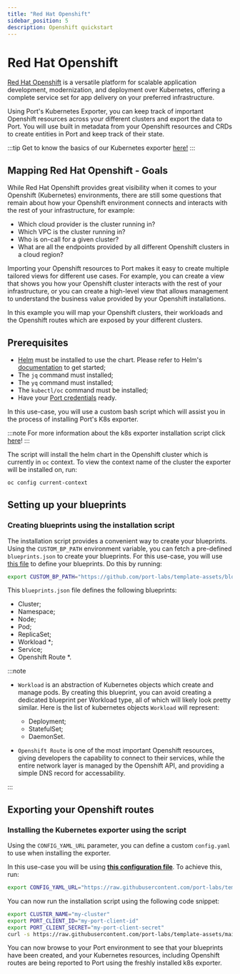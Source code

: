 ```yaml
---
title: "Red Hat Openshift"
sidebar_position: 5
description: Openshift quickstart
---
```


# Red Hat Openshift

[Red Hat Openshift](https://www.redhat.com/en/technologies/cloud-computing/openshift) is a versatile platform for scalable application development, modernization, and deployment over Kubernetes, offering a complete service set for app delivery on your preferred infrastructure.

Using Port's Kubernetes Exporter, you can keep track of important Openshift resources across your different clusters and export the data to Port. You will use built in metadata from your Openshift resources and CRDs to create entities in Port and keep track of their state.

:::tip
Get to know the basics of our Kubernetes exporter [here!](../kubernetes.md)
:::

## Mapping Red Hat Openshift - Goals

While Red Hat Openshift provides great visibility when it comes to your Openshift (Kubernetes) environments, there are still some questions that remain about how your Openshift environment connects and interacts with the rest of your infrastructure, for example:

- Which cloud provider is the cluster running in?
- Which VPC is the cluster running in?
- Who is on-call for a given cluster?
- What are all the endpoints provided by all different Openshift clusters in a cloud region?

Importing your Openshift resources to Port makes it easy to create multiple tailored views for different use cases. For example, you can create a view that shows you how your Openshift cluster interacts with the rest of your infrastructure, or you can create a high-level view that allows management to understand the business value provided by your Openshift installations.

In this example you will map your Openshift clusters, their workloads and the Openshift routes which are exposed by your different clusters.

## Prerequisites

- [Helm](https://helm.sh) must be installed to use the chart. Please refer to
  Helm's [documentation](https://helm.sh/docs) to get started;
- The `jq` command must installed;
- The `yq` command must installed;
- The `kubectl/oc` command must be installed;
- Have your [Port credentials](../../../sync-data-to-catalog/api/#find-your-port-credentials) ready.

In this use-case, you will use a custom bash script which will assist you in the process of installing Port's K8s exporter.

:::note
For more information about the k8s exporter installation script click [here](../installation-script.md)!
:::

The script will install the helm chart in the Openshift cluster which is currently in `oc` context.
To view the context name of the cluster the exporter will be installed on, run:

```bash showLineNumbers
oc config current-context
```

## Setting up your blueprints

### Creating blueprints using the installation script

The installation script provides a convenient way to create your blueprints. Using the `CUSTOM_BP_PATH` environment variable, you can fetch a pre-defined `blueprints.json` to create your blueprints. For this use-case, you will use [this file](https://github.com/port-labs/template-assets/blob/main/kubernetes/blueprints/openshift-blueprints.json) to define your blueprints. Do this by running:

```bash showLineNumbers
export CUSTOM_BP_PATH="https://github.com/port-labs/template-assets/blob/main/kubernetes/blueprints/openshift-blueprints.json"
```

This `blueprints.json` file defines the following blueprints:

- Cluster;
- Namespace;
- Node;
- Pod;
- ReplicaSet;
- Workload \*;
- Service;
- Openshift Route \*.

:::note

- `Workload` is an abstraction of Kubernetes objects which create and manage pods. By creating this blueprint, you can avoid creating a dedicated blueprint per Workload type, all of which will likely look pretty similar.
  Here is the list of kubernetes objects `Workload` will represent:

  - Deployment;
  - StatefulSet;
  - DaemonSet.

- `Openshift Route` is one of the most important Openshift resources, giving developers the capability to connect to their services, while the entire network layer is managed by the Openshift API, and providing a simple DNS record for accessability.

:::

## Exporting your Openshift routes

### Installing the Kubernetes exporter using the script

Using the `CONFIG_YAML_URL` parameter, you can define a custom `config.yaml` to use when installing the exporter.

In this use-case you will be using **[this configuration file](https://github.com/port-labs/template-assets/blob/main/kubernetes/full-configs/openshift_usecase.yaml)**. To achieve this, run:

```bash showLineNumbers
export CONFIG_YAML_URL="https://raw.githubusercontent.com/port-labs/template-assets/main/kubernetes/full-configs/openshift_usecase.yaml"
```

You can now run the installation script using the following code snippet:

```bash showLineNumbers
export CLUSTER_NAME="my-cluster"
export PORT_CLIENT_ID="my-port-client-id"
export PORT_CLIENT_SECRET="my-port-client-secret"
curl -s https://raw.githubusercontent.com/port-labs/template-assets/main/kubernetes/install.sh | bash
```

You can now browse to your Port environment to see that your blueprints have been created, and your Kubernetes resources, including Openshift routes are being reported to Port using the freshly installed k8s exporter.
